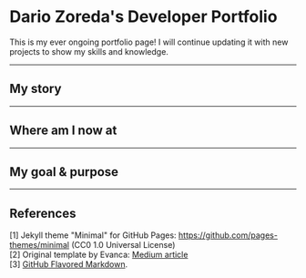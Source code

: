 # Dario Zoreda's Developer Portfolio

This is my ever ongoing portfolio page! I will continue updating it with new projects to show my skills and knowledge.

---

## My story

---

## Where am I now at

---

## My goal & purpose

---

## References

[1] Jekyll theme "Minimal" for GitHub Pages: https://github.com/pages-themes/minimal (CC0 1.0 Universal License)
<br>[2] Original template by Evanca: [Medium article](https://medium.com/@evanca/set-up-your-portfolio-website-in-less-than-10-minutes-with-github-pages-d0efa8ff56fd)
<br>[3] [GitHub Flavored Markdown](https://guides.github.com/features/mastering-markdown/).
